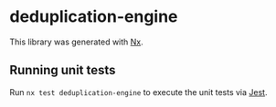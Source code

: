 # deduplication-engine

This library was generated with [Nx](https://nx.dev).

## Running unit tests

Run `nx test deduplication-engine` to execute the unit tests via [Jest](https://jestjs.io).
